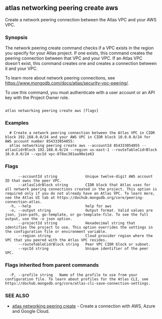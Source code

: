 ## atlas networking peering create aws

Create a network peering connection between the Atlas VPC and your AWS VPC.


### Synopsis

The network peering create command checks if a VPC exists in the region you specify for your Atlas project. If one exists, this command creates the peering connection between that VPC and your VPC. If an Atlas VPC doesn't exist, this command creates one and creates a connection between it and your VPC.
		
To learn more about network peering connections, see https://www.mongodb.com/docs/atlas/security-vpc-peering/.

To use this command, you must authenticate with a user account or an API key with the Project Owner role.



```

atlas networking peering create aws [flags]
```

### Examples

```
  # Create a network peering connection between the Atlas VPC in CIDR block 192.168.0.0/24 and your AWS VPC in CIDR block 10.0.0.0/24 for AWS account number 854333054055:
  atlas networking peering create aws --accountId 854333054055 --atlasCidrBlock 192.168.0.0/24 --region us-east-1 --routeTableCidrBlock 10.0.0.0/24 --vpcId vpc-078ac381aa90e1e63
```


### Flags

```
      --accountId string             Unique twelve-digit AWS account ID that owns the peer VPC.
      --atlasCidrBlock string        CIDR block that Atlas uses for all network peering connections created in the project. This option is required only if you do not already have an Atlas VPC. To learn more, see the Atlas UI tab at https://dochub.mongodb.org/core/peering-connection-atlas.
  -h, --help                         help for aws
  -o, --output string                Output format. Valid values are json, json-path, go-template, or go-template-file. To see the full output, use the -o json option.
      --projectId string             Hexadecimal string that identifies the project to use. This option overrides the settings in the configuration file or environment variable.
      --region string                Cloud provider region where the VPC that you peered with the Atlas VPC resides.
      --routeTableCidrBlock string   Peer VPC CIDR block or subnet.
      --vpcId string                 Unique identifier of the peer VPC.

```


### Flags inherited from parent commands

```
  -P, --profile string   Name of the profile to use from your configuration file. To learn about profiles for the Atlas CLI, see https://dochub.mongodb.org/core/atlas-cli-save-connection-settings.

```

### SEE ALSO


* [atlas networking peering create](atlas_networking_peering_create.md)	- Create a connection with AWS, Azure and Google Cloud.



